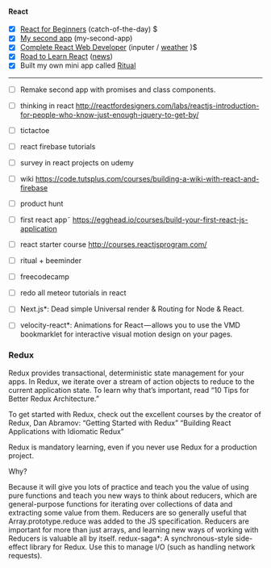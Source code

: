 #### React

- [x]  [React for Beginners](https://reactforbeginners.com/) (catch-of-the-day) $
- [x]  [My second app](https://medium.com/learning-new-stuff/building-your-second-react-js-app-eb66924b3774#.erhc0lln7) (my-second-app)
- [x]  [Complete React Web Developer](https://www.udemy.com/the-complete-react-web-app-developer-course) (inputer / [weather](https://build-clyvqpeoje.now.sh) )$
- [x]  [Road to Learn React](http://www.robinwieruch.de/the-road-to-learn-react/) ([news](https://build-dpswyfvxij.now.sh))
- [x]  Built my own mini app called [Ritual](https://ritual.now.sh/)

---
- [ ]  Remake second app with promises and class components.

- [ ]  thinking in react
http://reactfordesigners.com/labs/reactjs-introduction-for-people-who-know-just-enough-jquery-to-get-by/
- [ ]  tictactoe

- [ ]  react firebase tutorials
- [ ]  survey in react projects on udemy
- [ ]  wiki https://code.tutsplus.com/courses/building-a-wiki-with-react-and-firebase
- [ ]  product hunt
- [ ]  first react app˜ https://egghead.io/courses/build-your-first-react-js-application
- [ ]  react starter course http://courses.reactjsprogram.com/
- [ ]  ritual + beeminder
- [ ]  freecodecamp
- [ ]  redo all meteor tutorials in react
- [ ] Next.js*: Dead simple Universal render & Routing for Node & React.
- [ ] velocity-react*: Animations for React — allows you to use the VMD bookmarklet for interactive visual motion design on your pages.

### Redux
Redux provides transactional, deterministic state management for your apps. In Redux, we iterate over a stream of action objects to reduce to the current application state. To learn why that’s important, read “10 Tips for Better Redux Architecture.”

To get started with Redux, check out the excellent courses by the creator of Redux, Dan Abramov:
“Getting Started with Redux”
“Building React Applications with Idiomatic Redux”

Redux is mandatory learning, even if you never use Redux for a production project.

Why?

Because it will give you lots of practice and teach you the value of using pure functions and teach you new ways to think about reducers, which are general-purpose functions for iterating over collections of data and extracting some value from them. Reducers are so generally useful that Array.prototype.reduce was added to the JS specification.
Reducers are important for more than just arrays, and learning new ways of working with Reducers is valuable all by itself.
redux-saga*: A synchronous-style side-effect library for Redux. Use this to manage I/O (such as handling network requests).
